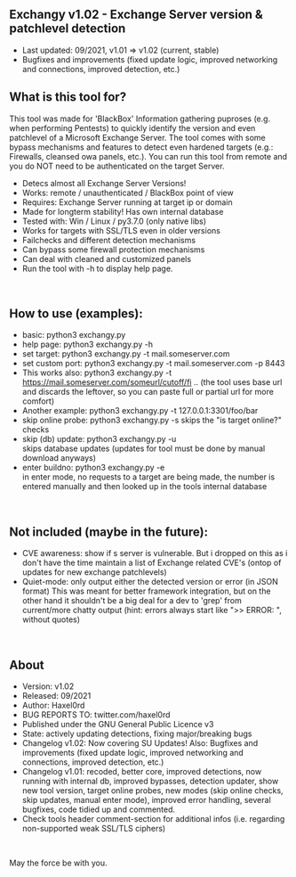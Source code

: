 ## Exchangy v1.02 - Exchange Server version & patchlevel detection   
* Last updated: 09/2021, v1.01 => v1.02 (current, stable)
* Bugfixes and improvements (fixed update logic, improved networking and connections, improved detection, etc.)


## What is this tool for?
This tool was made for 'BlackBox' Information gathering puproses (e.g. when performing Pentests) to quickly identify the version and even patchlevel of a Microsoft Exchange Server. The tool comes with some bypass mechanisms and features to detect even hardened targets (e.g.: Firewalls, cleansed owa panels, etc.). You can run this tool from remote and you do NOT need to be authenticated on the target Server. 


* Detecs almost all Exchange Server Versions!
* Works: remote / unauthenticated / BlackBox point of view
* Requires: Exchange Server running at target ip or domain
* Made for longterm stability! Has own internal database
* Tested with: Win / Linux / py3.7.0 (only native libs)
* Works for targets with SSL/TLS even in older versions
* Failchecks and different detection mechanisms
* Can bypass some firewall protection mechanisms
* Can deal with cleaned and customized panels
* Run the tool with -h to display help page.
<br />


## How to use (examples):
* basic:              python3 exchangy.py 
* help page:          python3 exchangy.py -h
* set target:         python3 exchangy.py -t mail.someserver.com
* set custom port:    python3 exchangy.py -t mail.someserver.com -p 8443
* This works also:    python3 exchangy.py -t https://mail.someserver.com/someurl/cutoff/fi ..
                      (the tool uses base url and discards the leftover, so you can paste full or partial url for more comfort)
* Another example:    python3 exchangy.py -t 127.0.0.1:3301/foo/bar
* skip online probe:  python3 exchangy.py -s
                      skips the "is target online?" checks
* skip (db) update:   python3 exchangy.py -u    
                      skips database updates (updates for tool must be done by manual download anyways)
* enter buildno:      python3 exchangy.py -e    
                      in enter mode, no requests to a target are being made, the number 
                      is entered manually and then looked up in the tools internal database
<br />


## Not included (maybe in the future):
* CVE awareness: show if s server is vulnerable. But i dropped on this as i don't have the time 
  maintain a list of Exchange related CVE's (ontop of updates for new exchange patchlevels)
* Quiet-mode: only output either the detected version or error (in JSON format)
  This was meant for better framework integration, but on the other hand it shouldn't be a big deal for a 
  dev to 'grep' from current/more chatty output (hint: errors always start like ">> ERROR: ", without quotes)
<br />


## About
* Version: v1.02
* Released: 09/2021
* Author: Haxel0rd
* BUG REPORTS TO: twitter.com/haxel0rd
* Published under the GNU General Public Licence v3
* State: actively updating detections, fixing major/breaking bugs
* Changelog v1.02: Now covering SU Updates! Also: Bugfixes and improvements (fixed update logic, improved 
  networking and connections, improved detection, etc.)
* Changelog v1.01: recoded, better core, improved detections, now running with internal db, improved bypasses,
  detection updater, show new tool version, target online probes, new modes (skip online checks, skip updates, 
  manual enter mode), improved error handling, several bugfixes, code tidied up and commented.
* Check tools header comment-section for additional infos (i.e. regarding non-supported weak SSL/TLS ciphers)
<br />


May the force be with you.
